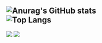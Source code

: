 ![Anurag's GitHub stats](https://github-readme-stats.vercel.app/api?username=PieselKlif&show_icons=true&theme=dark)
<br>
![Top Langs](https://github-readme-stats.vercel.app/api/top-langs/?username=PieselKlif&layout=compact&theme=dark)
<br>
---
![](https://dcbadge.vercel.app/api/shield/398931363618881537)
![](https://komarev.com/ghpvc/?username=PieselKlif&style=for-the-badge)
